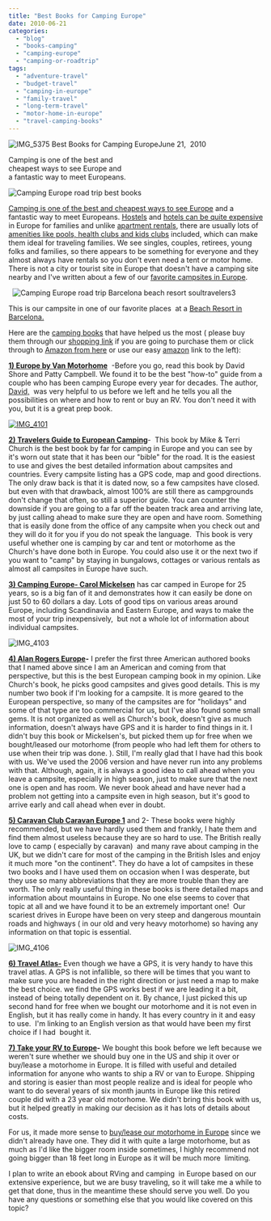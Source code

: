 ```yaml
---
title: "Best Books for Camping Europe"
date: 2010-06-21
categories: 
  - "blog"
  - "books-camping"
  - "camping-europe"
  - "camping-or-roadtrip"
tags: 
  - "adventure-travel"
  - "budget-travel"
  - "camping-in-europe"
  - "family-travel"
  - "long-term-travel"
  - "motor-home-in-europe"
  - "travel-camping-books"
---
```


 ![IMG_5375](https://pub-ac94b3f306b24c0dba4238943c97f2e1.r2.dev/6a00e5502a950788330133f17ec4c1970b.jpg) Best Books for Camping EuropeJune 21,  2010

Camping is one of the best and  
cheapest ways to see Europe and  
a fantastic way to meet Europeans.

<!--more-->

![Camping Europe road trip best books](https://pub-ac94b3f306b24c0dba4238943c97f2e1.r2.dev/6a00e5502a950788330133f17ec564970b.jpg)  

[Camping is one of the best and cheapest ways to see Europe](https://pub-ac94b3f306b24c0dba4238943c97f2e1.r2.dev/2010/05/camping-europe-in-a-motorhome-rv-5-best-sites-roadtrip-europe-family-travel-budget-best-price.html) and a fantastic way to meet Europeans. [Hostels](https://pub-ac94b3f306b24c0dba4238943c97f2e1.r2.dev/2009/03/family-travel-norway-in-a-nutshell-norwegian-fijord-photo.html) and [hotels can be quite expensive](https://pub-ac94b3f306b24c0dba4238943c97f2e1.r2.dev/2007/10/super-7-salzbur.html) in Europe for families and unlike [apartment rentals](https://pub-ac94b3f306b24c0dba4238943c97f2e1.r2.dev/2009/11/whats-a-spain-winter-rental-like-extended-travel-digital-nomad-4hww-vacation-.html), there are usually lots of [amenities like pools, health clubs and kids clubs](https://pub-ac94b3f306b24c0dba4238943c97f2e1.r2.dev/2007/05/barcelona-beach.html) included, which can make them ideal for traveling families. We see singles, couples, retirees, young folks and families, so there appears to be something for everyone and they almost always have rentals so you don't even need a tent or motor home.  There is not a city or tourist site in Europe that doesn't have a camping site nearby and I've written about a few of our [favorite campsites in Europe](https://pub-ac94b3f306b24c0dba4238943c97f2e1.r2.dev/2010/05/camping-europe-in-a-motorhome-rv-5-best-sites-roadtrip-europe-family-travel-budget-best-price.html).

  ![Camping Europe road trip Barcelona beach resort soultravelers3](https://pub-ac94b3f306b24c0dba4238943c97f2e1.r2.dev/6a00e5502a950788330133f17ecbc8970b.jpg)  

This is our campsite in one of our favorite places  at a [Beach Resort in Barcelona.](https://pub-ac94b3f306b24c0dba4238943c97f2e1.r2.dev/2007/05/barcelona-beach.html)

Here are the [camping books](https://pub-ac94b3f306b24c0dba4238943c97f2e1.r2.dev/books_camping/) that have helped us the most ( please buy them through our [shopping link](http://www.amazon.com/b?node=283155&tag=soultravelers-20&camp=15329&creative=385873&linkCode=ur1&adid=0TNWRFXVH7QMTYZT3X5G&) if you are going to purchase them or click through to [Amazon from here](http://www.amazon.com/b?node=283155&tag=soultravelers-20&camp=15329&creative=385873&linkCode=ur1&adid=0TNWRFXVH7QMTYZT3X5G&) or use our easy [amazon](http://www.amazon.com/b?node=283155&tag=soultravelers-20&camp=15329&creative=385873&linkCode=ur1&adid=0TNWRFXVH7QMTYZT3X5G&) link to the left):  
  
**[1) Europe by Van Motorhome](http://www.amazon.com/Europe-Motorhome-David-Shore-Campbell/dp/093829718X/ref=tmm_pap_title_0)**  -Before you go, read this book by David Shore and Patty Campbell. We found it to be the best "how-to" guide from a couple who has been camping Europe every year for decades. The author, [David,](http://www.roadtripeurope.com/)  was very helpful to us before we left and he tells you all the possibilities on where and how to rent or buy an RV. You don't need it with you, but it is a great prep book. 

[![IMG_4101](https://pub-ac94b3f306b24c0dba4238943c97f2e1.r2.dev/6a00e5502a95078833013484a6a0f7970c.jpg)](https://pub-ac94b3f306b24c0dba4238943c97f2e1.r2.dev/2025/09/6a00e5502a95078833013484a6a0f7970c-300x225.jpg)  
  
  
**[2) Travelers Guide to European Camping](http://www.amazon.com/Travelers-Guide-European-Camping-Explore/dp/0965296881/ref=sr_1_1?ie=UTF8&s=books&qid=1277114051&sr=1-1)**\-  This book by Mike & Terri Church is the best book by far for camping in Europe and you can see by it's worn out state that it has been our "bible" for the road. It is the easiest to use and gives the best detailed information about campsites and countries. Every campsite listing has a GPS code, map and good directions. The only draw back is that it is dated now, so a few campsites have closed. but even with that drawback, almost 100% are still there as campgrounds don't change that often, so still a superior guide. You can counter the downside if you are going to a far off the beaten track area and arriving late, by just calling ahead to make sure they are open and have room. Something that is easily done from the office of any campsite when you check out and they will do it for you if you do not speak the language.  This book is very useful whether one is camping by car and tent or motorhome as the Church's have done both in Europe. You could also use it or the next two if you want to "camp" by staying in bungalows, cottages or various rentals as almost all campsites in Europe have such.  
  
**[3) Camping Europe- Carol Mickelsen](http://www.amazon.com/Camping-Europe-Ed-Scandinavia-Central/dp/0917120205/ref=dp_ob_title_bk)** has car camped in Europe for 25 years, so is a big fan of it and demonstrates how it can easily be done on just 50 to 60 dollars a day. Lots of good tips on various areas around Europe, including Scandinavia and Eastern Europe, and ways to make the most of your trip inexpensively,  but not a whole lot of information about individual campsites. 

![IMG_4103](https://pub-ac94b3f306b24c0dba4238943c97f2e1.r2.dev/6a00e5502a95078833013484a6a1d0970c.jpg)  
  
**[4) Alan Rogers Europe](http://www.amazon.com/Alan-Rogers-Europe-Campsites-Guides/dp/1906215251/ref=sr_1_1?ie=UTF8&s=books&qid=1277114406&sr=1-1)\-** I prefer the first three American authored books that I named above since I am an American and coming from that perspective, but this is the best European camping book in my opinion. Like Church's book, he picks good campsites and gives good details. This is my number two book if I'm looking for a campsite. It is more geared to the European perspective, so many of the campsites are for "holidays" and some of that type are too commercial for us, but I've also found some small gems. It is not organized as well as Church's book, doesn't give as much information, doesn't always have GPS and it is harder to find things in it. I didn't buy this book or Mickelsen's, but picked them up for free when we bought/leased our motorhome (from people who had left them for others to use when their trip was done. ). Still, I'm really glad that I have had this book with us. We've used the 2006 version and have never run into any problems with that. Although, again, it is always a good idea to call ahead when you leave a campsite, especially in high season, just to make sure that the next one is open and has room. We never book ahead and have never had a problem not getting into a campsite even in high season, but it's good to arrive early and call ahead when ever in doubt.  
  
**[5) Caravan Club Caravan Europe 1](http://www.amazon.com/Caravan-Europe-Portugal-Andorra-Britain/dp/185733356X/ref=sr_1_4?ie=UTF8&s=books&qid=1277114486&sr=1-4)** and 2- These books were highly recommended, but we have hardly used them and frankly, I hate them and find them almost useless because they are so hard to use. The British really love to camp ( especially by caravan)  and many rave about camping in the UK, but we didn't care for most of the camping in the British Isles and enjoy it much more "on the continent". They do have a lot of campsites in these two books and I have used them on occasion when I was desperate, but they use so many abbreviations that they are more trouble than they are worth. The only really useful thing in these books is there detailed maps and information about mountains in Europe. No one else seems to cover that topic at all and we have found it to be an extremely important one!  Our scariest drives in Europe have been on very steep and dangerous mountain roads and highways ( in our old and very heavy motorhome) so having any information on that topic is essential. 

![IMG_4106](https://pub-ac94b3f306b24c0dba4238943c97f2e1.r2.dev/6a00e5502a95078833013484a6a300970c.jpg)  
  
  
**[6) Travel Atlas-](http://www.amazon.com/Michelin-Europe-Tourist-Motoring-spiral/dp/2067141120/ref=pd_sim_b_3)** Even though we have a GPS, it is very handy to have this travel atlas. A GPS is not infallible, so there will be times that you want to make sure you are headed in the right direction or just need a map to make the best choice. we find the GPS works best if we are leading it a bit, instead of being totally dependent on it. By chance, I just picked this up second hand for free when we bought our motorhome and it is not even in English, but it has really come in handy. It has every country in it and easy to use.  I'm linking to an English version as that would have been my first choice if I had  bought it.  
  
**[7) Take your RV to Europe](http://www.amazon.com/Take-Your-RV-Europe-Long-Term/dp/1887140549/ref=sr_1_1?ie=UTF8&s=books&qid=1277114822&sr=1-1)\-** We bought this book before we left because we weren't sure whether we should buy one in the US and ship it over or buy/lease a motorhome in Europe. It is filled with useful and detailed information for anyone who wants to ship a RV or van to Europe. Shipping and storing is easier than most people realize and is ideal for people who want to do several years of six month jaunts in Europe like this retired couple did with a 23 year old motorhome. We didn't bring this book with us, but it helped greatly in making our decision as it has lots of details about costs.

For us, it made more sense to [buy/lease our motorhome in Europe](https://pub-ac94b3f306b24c0dba4238943c97f2e1.r2.dev/2006/08/our-new-camper.html) since we didn't already have one. They did it with quite a large motorhome, but as much as I'd like the bigger room inside sometimes, I highly recommend not going bigger than 18 feet long in Europe as it will be much more  limiting.  
  
I plan to write an ebook about RVing and camping  in Europe based on our extensive experience, but we are busy traveling, so it will take me a while to get that done, thus in the meantime these should serve you well. Do you have any questions or something else that you would like covered on this topic?
